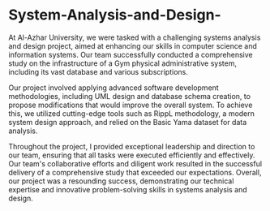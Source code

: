 # System-Analysis-and-Design-


At Al-Azhar University, we were tasked with a challenging systems analysis and design project, aimed at enhancing our skills in computer science and information systems. Our team successfully conducted a comprehensive study on the infrastructure of a Gym physical administrative system, including its vast database and various subscriptions.

Our project involved applying advanced software development methodologies, including UML design and database schema creation, to propose modifications that would improve the overall system. To achieve this, we utilized cutting-edge tools such as RippL methodology, a modern system design approach, and relied on the Basic Yama dataset for data analysis.

Throughout the project, I provided exceptional leadership and direction to our team, ensuring that all tasks were executed efficiently and effectively. Our team's collaborative efforts and diligent work resulted in the successful delivery of a comprehensive study that exceeded our expectations. Overall, our project was a resounding success, demonstrating our technical expertise and innovative problem-solving skills in systems analysis and design.
